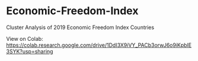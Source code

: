 # Economic-Freedom-Index
Cluster Analysis of 2019 Economic Freedom Index Countries

View on Colab:
<br>https://colab.research.google.com/drive/1DdI3X9iVY_PACb3orwJ6o9iKpblE3SYK?usp=sharing
